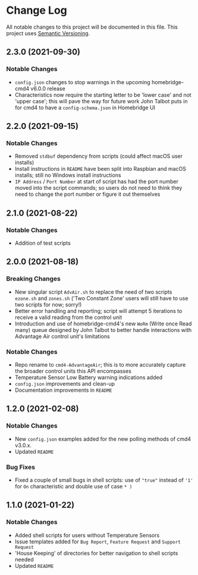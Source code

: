 # Change Log

All notable changes to this project will be documented in this file. This project uses [Semantic Versioning](https://semver.org/).

## 2.3.0 (2021-09-30)

### Notable Changes

* `config.json` changes to stop warnings in the upcoming homebridge-cmd4 v6.0.0 release
* Characteristics now require the starting letter to be 'lower case' and not 'upper case'; this will pave the way for future work John Talbot puts in for cmd4 to have a `config-schema.json` in Homebridge UI


## 2.2.0 (2021-09-15)

### Notable Changes

* Removed `stdbuf` dependency from scripts (could affect macOS user installs)
* Install instructions in `README` have been split into Raspbian and macOS installs; still no Windows install instructions
* `IP Address` / `Port Number` at start of script has had the port number moved into the script commands; so users do not need to think they need to change the port number or figure it out themselves


## 2.1.0 (2021-08-22)

### Notable Changes

* Addition of test scripts


## 2.0.0 (2021-08-18)

### Breaking Changes

* New singular script `AdvAir.sh` to replace the need of two scripts `ezone.sh` and `zones.sh` ('Two Constant Zone' users will still have to use two scripts for now; sorry!)
* Better error handling and reporting; script will attempt 5 iterations to receive a valid reading from the control unit
* Introduction and use of homebridge-cmd4's new `WoRm` (Write once Read many) queue designed by John Talbot to better handle interactions with Advantage Air control unit's limitations

### Notable Changes

* Repo rename to `cmd4-AdvantageAir`; this is to more accurately capture the broader control units this API encompasses
* Temperature Sensor Low Battery warning indications added
* `config.json` improvements and clean-up
* Documentation improvements in `README`


## 1.2.0 (2021-02-08)

### Notable Changes

* New `config.json` examples added for the new polling methods of cmd4 v3.0.x.
* Updated `README`

### Bug Fixes

* Fixed a couple of small bugs in shell scripts: use of `"true"` instead of `'1'` for `On` characteristic and double use of case `* )`


## 1.1.0 (2021-01-22)

### Notable Changes

* Added shell scripts for users without Temperature Sensors
* Issue templates added for `Bug Report`, `Feature Request` and `Support Request`
* 'House Keeping' of directories for better navigation to shell scripts needed
* Updated `README`
